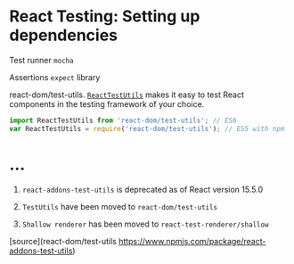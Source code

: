# React Testing: Setting up dependencies

Test runner `mocha`

Assertions `expect` library

react-dom/test-utils. [`ReactTestUtils`](https://reactjs.org/docs/test-utils.html) makes it easy to test React components in the testing framework of your choice.

```javascript
import ReactTestUtils from 'react-dom/test-utils'; // ES6
var ReactTestUtils = require('react-dom/test-utils'); // ES5 with npm
```

# ...

1. `react-addons-test-utils` is deprecated as of React version 15.5.0  

2. `TestUtils` have been moved to `react-dom/test-utils`

3. `Shallow renderer` has been moved to `react-test-renderer/shallow`

[source](react-dom/test-utils https://www.npmjs.com/package/react-addons-test-utils)